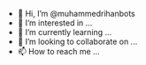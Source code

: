 - 👋 Hi, I’m @muhammedrihanbots
- 👀 I’m interested in ...
- 🌱 I’m currently learning ...
- 💞️ I’m looking to collaborate on ...
- 📫 How to reach me ...

<!---
muhammedrihanbots/muhammedrihanbots is a ✨ special ✨ repository because its `README.md` (this file) appears on your GitHub profile.
You can click the Preview link to take a look at your changes.
--->
